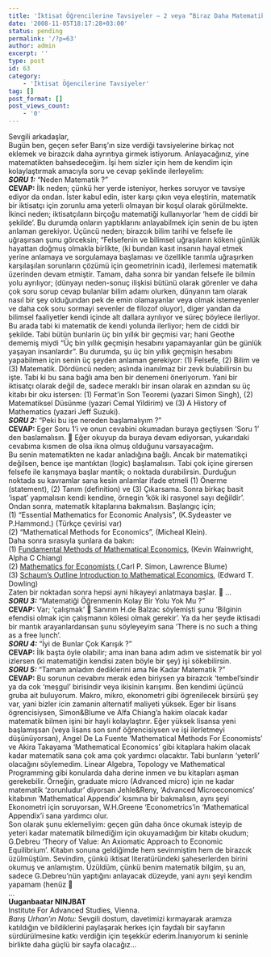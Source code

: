 ```yaml
---
title: 'İktisat Öğrencilerine Tavsiyeler – 2 veya “Biraz Daha Matematik Yapalım”'
date: '2008-11-05T18:17:28+03:00'
status: pending
permalink: '/?p=63'
author: admin
excerpt: ''
type: post
id: 63
category:
    - 'İktisat Öğencilerine Tavsiyeler'
tag: []
post_format: []
post_views_count:
    - '0'
---
```

Sevgili arkadaşlar,  
Bugün ben, geçen sefer Barış’ın size verdiği tavsiyelerine birkaç not eklemek ve birazcık daha ayrıntıya girmek istiyorum. Anlayacağınız, yine matematikten bahsedeceğim. İşi hem sizler için hem de kendim için kolaylaştırmak amacıyla soru ve cevap şeklinde ilerleyelim:  
***SORU 1:*** “Neden Matematik ?”  
**CEVAP:** İlk neden; çünkü her yerde isteniyor, herkes soruyor ve tavsiye ediyor da ondan. İster kabul edin, ister karşı çıkın veya eleştirin, matematik bir iktisatçı için zorunlu ama yeterli olmayan bir koşul olarak görülmekte. İkinci neden; iktisatçıların birçoğu matematiği kullanıyorlar ‘hem de ciddi bir şekilde’. Bu durumda onların yaptıklarını anlayabilmek için senin de bu işten anlaman gerekiyor. Üçüncü neden; birazcık bilim tarihi ve felsefe ile uğraşırsan şunu görceksin; “Felsefenin ve bilimsel uğraşıların kökeni günlük hayattan doğmuş olmakla birlikte, (ki bundan kasıt insanın hayal etmek yerine anlamaya ve sorgulamaya başlaması ve özellikle tarımla uğraşırken karşılaşılan sorunların çözümü için geometrinin icadı), ilerlemesi matematik üzerinden devam etmiştir. Tamam, daha sonra bir yandan felsefe ile bilmin yolu ayrılıyor; (dünyayı neden-sonuç ilişkisi bütünü olarak görenler ve daha çok soru sorup cevap bulanlar bilim adamı olurken, dünyanın tam olarak nasıl bir şey olduğundan pek de emin olamayanlar veya olmak istemeyenler ve daha cok soru sormayi sevenler de filozof oluyor), diger yandan da bilimsel faaliyetler kendi içinde alt dallara ayrılıyor ve süreç böylece ilerliyor. Bu arada tabi ki matematik de kendi yolunda ilerliyor; hem de ciddi bir şekilde. Tabi bütün bunlarin üç bin yıllık bir geçmisi var; hani Geothe dememiş miydi “Üç bin yıllık geçmişin hesabını yapamayanlar gün be günlük yaşayan insanlardır”. Bu durumda, şu üç bin yıllık geçmişin hesabını yapabilmen için senin üç şeyden anlaman gerekiyor: (1) Felsefe, (2) Bilim ve (3) Matematik. Dördüncü neden; aslında inanılmaz bir zevk bulabilirsin bu işte. Tabi ki bu sana bağlı ama ben bir denemeni öneriyorum. Yani bir iktisatçı olarak değil de, sadece meraklı bir insan olarak en azından su üç kitabı bir oku istersen: (1) Fermat’in Son Teoremi (yazari Simon Singh), (2) Matematiksel Düsünme (yazari Cemal Yildirim) ve (3) A History of Mathematics (yazari Jeff Suzuki).  
***SORU 2:*** “Peki bu işe nereden başlamalıyım ?”  
**CEVAP:** Eger Soru 1’i ve onun cevabini okumadan buraya geçtiysen ‘Soru 1’ den baslamalısın. 🙂 Eğer okuyup da buraya devam ediyorsan, yukarıdaki cevabıma kısmen de olsa ikna olmuş olduğunu varsayacağım.  
Bu senin matematikten ne kadar anladığına bağlı. Ancak bir matematikçi değilsen, bence işe mantıktan (logic) başlamalısın. Tabi çok içine girersen felsefe ile karışmaya başlar mantik; o noktada durabilirsin. Durduğun noktada su kavramlar sana kesin anlamlar ifade etmeli (1) Önerme (statement), (2) Tanım (definition) ve (3) Çıkarsama. Sonra birkaç basit ‘ispat’ yapmalısın kendi kendine, örnegin ‘kök iki rasyonel sayı değildir’.  
Ondan sonra, matematik kitaplarına bakmalısın. Başlangıç için;  
(1) “Essential Mathematics for Economic Analysis”, (K.Sydeaster ve P.Hammond.) (Türkçe çevirisi var)  
(2) “Mathematical Methods for Economics”, (Micheal Klein).  
Daha sonra sırasıyla şunlara da bakın:  
(1) [Fundamental Methods of Mathematical Economics](http://www.amazon.com/Fundamental-Methods-Mathematical-Economics-Wainwright/dp/0070109109/sr=1-1/qid=1167360797/ref=pd_bbs_1/105-0315241-9327663?ie=UTF8&s=books), (Kevin Wainwright, Alpha C Chiang)  
(2) [Mathematics for Economists ](http://www.amazon.com/Mathematics-Economists-Carl-P-Simon/dp/0393957330/sr=8-1/qid=1167360485/ref=pd_bbs_1/105-0315241-9327663?ie=UTF8&s=books)(,Carl P. Simon, Lawrence Blume)  
(3) [Schaum’s Outline Introduction to Mathematical Economics](http://www.amazon.com/Schaums-Outline-Introduction-Mathematical-Economics/dp/007135896X/sr=1-4/qid=1167360933/ref=sr_1_4/105-0315241-9327663?ie=UTF8&s=books), (Edward T. Dowling)  
Zaten bir noktadan sonra hepsi ayni hikayeyi anlatmaya başlar. 🙂 …  
***SORU 3:*** “Matematiği Öğrenmenin Kolay Bir Yolu Yok Mu ?”  
**CEVAP:** Var; ‘çalışmak’ 🙂 Sanırım H.de Balzac söylemişti şunu ‘Bilginin efendisi olmak için çalışmanın kölesi olmak gerekir’. Ya da her şeyde iktisadi bir mantık arayanlardansan şunu söyleyeyim sana ‘There is no such a thing as a free lunch’.  
***SORU 4:*** “İyi de Bunlar Çok Karışık ?”  
**CEVAP:** İlk başta öyle olabilir; ama inan bana adım adım ve sistematik bir yol izlersen (ki matematiğin kendisi zaten böyle bir şey) işi sökebilirsin.  
***SORU 5:*** “Tamam anladım dediklerini ama Ne Kadar Matematik ?”  
**CEVAP:** Bu sorunun cevabını merak eden biriysen ya birazcık ‘tembel’sindir ya da cok ‘meşgul’ birisindir veya ikisinin karışımı. Ben kendimi üçüncü gruba ait buluyorum. Makro, mikro, ekonometri gibi ögrenilecek birsürü şey var, yani bizler icin zamanin alternatif maliyeti yüksek. Eger bir lisans ögrencisiysen, Simon&amp;Blume ve Alfa Chiang’a hakim olacak kadar matematik bilmen işini bir hayli kolaylaştırır. Eğer yüksek lisansa yeni başlamışsan (veya lisans son sınıf öğrencisiysen ve işi ilerletmeyi düşünüyorsan), Angel De La Fuente ‘Mathematical Methods For Economists’ ve Akira Takayama ‘Mathematical Economics’ gibi kitaplara hakim olacak kadar matematik sana çok ama çok yardımcı olacaktır. Tabi bunların ‘yeterli’ olacağını söylemedim. Linear Algebra, Topology ve Mathematical Programming gibi konularda daha derine inmen ve bu kitapları aşman gerekebilir. Örneğin, graduate micro (Advanced micro) için ne kadar matematik ‘zorunludur’ diyorsan Jehle&amp;Reny, ‘Advanced Microeconomics’ kitabının ‘Mathematical Appendix’ kısmına bir bakmalısın, aynı şeyi Ekonometri için soruyorsan, W.H.Greene ‘Econometrics’in ‘Mathematical Appendix’i sana yardımcı olur.  
Son olarak şunu eklemeliyim: geçen gün daha önce okumak isteyip de yeteri kadar matematik bilmediğim için okuyamadığım bir kitabı okudum; G.Debreu ‘Theory of Value: An Axiomatic Approach to Economic Equilibrium’. Kitabın sonuna geldiğimde hem sevinmiştim hem de birazcık üzülmüştüm. Sevindim, çünkü iktisat literatüründeki şaheserlerden birini okumuş ve anlamıştım. Üzüldüm, çünkü benim matematik bilgim, şu an, sadece G.Debreu’nün yaptığını anlayacak düzeyde, yani aynı şeyi kendim yapamam (henüz 🙂  
…  
**Uuganbaatar NINJBAT**  
Institute For Advanced Studies, Vienna.  
*Barış Urhan’ın Notu:* Sevgili dostum, davetimizi kırmayarak aramıza katıldığın ve bildiklerini paylaşarak herkes için faydalı bir sayfanın sürdürülmesine katkı verdiğin için teşekkür ederim.İnanıyorum ki seninle birlikte daha güçlü bir sayfa olacağız…